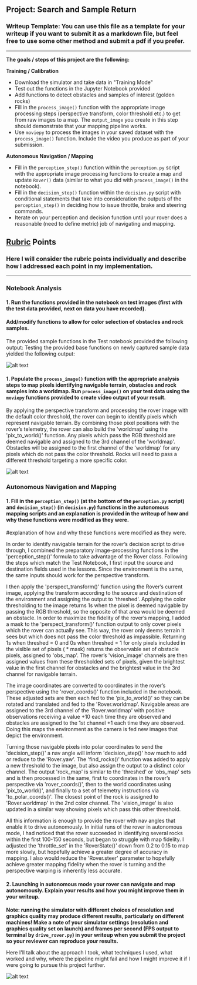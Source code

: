 
## Project: Search and Sample Return
### Writeup Template: You can use this file as a template for your writeup if you want to submit it as a markdown file, but feel free to use some other method and submit a pdf if you prefer.

---


**The goals / steps of this project are the following:**  

**Training / Calibration**  

* Download the simulator and take data in "Training Mode"
* Test out the functions in the Jupyter Notebook provided
* Add functions to detect obstacles and samples of interest (golden rocks)
* Fill in the `process_image()` function with the appropriate image processing steps (perspective transform, color threshold etc.) to get from raw images to a map.  The `output_image` you create in this step should demonstrate that your mapping pipeline works.
* Use `moviepy` to process the images in your saved dataset with the `process_image()` function.  Include the video you produce as part of your submission.

**Autonomous Navigation / Mapping**

* Fill in the `perception_step()` function within the `perception.py` script with the appropriate image processing functions to create a map and update `Rover()` data (similar to what you did with `process_image()` in the notebook).
* Fill in the `decision_step()` function within the `decision.py` script with conditional statements that take into consideration the outputs of the `perception_step()` in deciding how to issue throttle, brake and steering commands.
* Iterate on your perception and decision function until your rover does a reasonable (need to define metric) job of navigating and mapping.  

[//]: # (Image References)

[image1]: ./misc/rover_image.jpg
[image2]: ./calibration_images/example_grid1.jpg
[image3]: ./calibration_images/example_rock1.jpg

## [Rubric](https://review.udacity.com/#!/rubrics/916/view) Points
### Here I will consider the rubric points individually and describe how I addressed each point in my implementation.  

---
### Notebook Analysis
#### 1. Run the functions provided in the notebook on test images (first with the test data provided, next on data you have recorded).
#### Add/modify functions to allow for color selection of obstacles and rock samples.
The provided sample functions in the Test notebook provided the following output:
Testing the provided base functions on newly captured sample data yielded the following output:

![alt text][image1]


#### 1. Populate the `process_image()` function with the appropriate analysis steps to map pixels identifying navigable terrain, obstacles and rock samples into a worldmap.  Run `process_image()` on your test data using the `moviepy` functions provided to create video output of your result.

By applying the perspective transform and processing the rover image with the default color threshold, the rover can begin to identify pixels which represent navigable terrain. By combining those pixel positions with the rover’s telemetry, the rover can also build the 'worldmap' using the 'pix_to_world()' function. Any pixels which pass the RGB threshold are deemed navigable and assigned to the 3rd channel of the 'worldmap'. Obstacles will be assigned to the first channel of the 'worldmap' for any pixels which do not pass the color threshold. Rocks will need to pass a different threshold targeting a more specific color.

![alt text][image2]


### Autonomous Navigation and Mapping

#### 1. Fill in the `perception_step()` (at the bottom of the `perception.py` script) and `decision_step()` (in `decision.py`) functions in the autonomous mapping scripts and an explanation is provided in the writeup of how and why these functions were modified as they were.

#explanation of how and why these functions were modified as they were.

In order to identify navigable terrain for the rover’s decision script to drive through, I combined the preparatory image-processing functions in the 'perception_step()' formula to take advantage of the Rover class. Following the steps which match the Test Notebook, I first input the source and destination fields used in the lessons. Since the environment is the same, the same inputs should work for the perspective transform.

I then apply the 'perspect_transform()' function using the Rover’s current image, applying the transform according to the source and destination of the environment and assigning the output to 'threshed'. Applying the color thresholding to the image returns 1s when the pixel is deemed navigable by passing the RGB threshold, so the opposite of that area would be deemed an obstacle. In order to maximize the fidelity of the rover’s mapping, I added a mask to the 'perspect_transform()' function output to only cover pixels which the rover can actually see. This way, the rover only deems terrain it sees but which does not pass the color threshold as impassible. Returning 1s when threshed = 0 and 0s when threshed = 1 for only pixels included in the visible set of pixels ( * mask) returns the observable set of obstacle pixels, assigned to 'obs_map'.
The rover’s 'vision_image' channels are then assigned values from these thresholded sets of pixels, given the brightest value in the first channel for obstacles and the brightest value in the 3rd channel for navigable terrain.

The image coordinates are converted to coordinates in the rover’s perspective using the 'rover_coords()' function included in the notebook. These adjusted sets are then each fed to the 'pix_to_world()' so they can be rotated and translated and fed to the 'Rover.worldmap'. Navigable areas are assigned to the 3rd channel of the 'Rover.worldmap' with positive observations receiving a value +10 each time they are observed and obstacles are assigned to the 1st channel +1 each time they are observed. Doing this maps the environment as the camera is fed new images that depict the environment.

Turning those navigable pixels into polar coordinates to send the 'decision_step()' a nav angle will inform 'decision_step()' how much to add or reduce to the 'Rover.yaw'. The 'find_rocks()' function was added to apply a new threshold to the image, but also assign the output to a distinct color channel. The output 'rock_map' is similar to the 'threshed' or 'obs_map' sets and is then processed in the same, first to coordinates in the rover’s perspective via 'rover_coords()', then to the world coordinates using 'pix_to_world()', and finally to a set of telemetry instructions via 'to_polar_coords()'. The closest point of the rock is assigned to 'Rover.worldmap' in the 2nd color channel. The 'vision_image' is also updated in a similar way showing pixels which pass this other threshold.

All this information is enough to provide the rover with nav angles that enable it to drive autonomously. In initial runs of the rover in autonomous mode, I had noticed that the rover succeeded in identifying several rocks within the first 100-150 seconds, but began to struggle with map fidelity. I adjusted the 'throttle_set' in the 'RoverState()' down from 0.2 to 0.15 to map more slowly, but hopefully achieve a greater degree of accuracy in mapping. I also would reduce the 'Rover.steer' parameter to hopefully achieve greater mapping fidelity when the rover is turning and the perspective warping is inherently less accurate.


#### 2. Launching in autonomous mode your rover can navigate and map autonomously.  Explain your results and how you might improve them in your writeup.  

**Note: running the simulator with different choices of resolution and graphics quality may produce different results, particularly on different machines!  Make a note of your simulator settings (resolution and graphics quality set on launch) and frames per second (FPS output to terminal by `drive_rover.py`) in your writeup when you submit the project so your reviewer can reproduce your results.**

Here I'll talk about the approach I took, what techniques I used, what worked and why, where the pipeline might fail and how I might improve it if I were going to pursue this project further.  



![alt text][image3]
